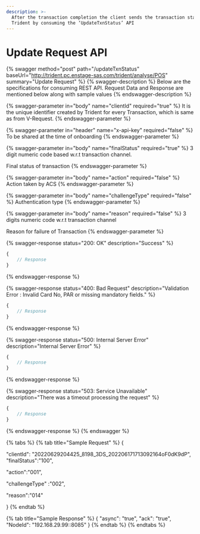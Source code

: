 ```yaml
---
description: >-
  After the transaction completion the client sends the transaction status to
  Trident by consuming the ‘UpdateTxnStatus’ API
---
```


# Update Request API

{% swagger method="post" path="/updateTxnStatus" baseUrl="http://trident.pc.enstage-sas.com/trident/analyse/POS" summary="Update Request" %}
{% swagger-description %}
Below are the specifications for consuming REST API. Request Data and Response are mentioned below along with sample values
{% endswagger-description %}

{% swagger-parameter in="body" name="clientId" required="true" %}
It is the unique identifier created by Trident for every Transaction, which is same as from V-Request.
{% endswagger-parameter %}

{% swagger-parameter in="header" name="x-api-key" required="false" %}
To be shared at the time of onboarding
{% endswagger-parameter %}

{% swagger-parameter in="body" name="finalStatus" required="true" %}
3 digit numeric code based w.r.t transaction channel.

Final status of transaction
{% endswagger-parameter %}

{% swagger-parameter in="body" name="action" required="false" %}
Action taken by ACS
{% endswagger-parameter %}

{% swagger-parameter in="body" name="challengeType" required="false" %}
Authentication type
{% endswagger-parameter %}

{% swagger-parameter in="body" name="reason" required="false" %}
3 digits numeric code w.r.t transaction channel

Reason for failure of Transaction
{% endswagger-parameter %}

{% swagger-response status="200: OK" description="Success" %}
```javascript
{
    // Response
}
```
{% endswagger-response %}

{% swagger-response status="400: Bad Request" description="Validation Error : Invalid Card No, PAR or missing mandatory fields." %}
```javascript
{
    // Response
}
```
{% endswagger-response %}

{% swagger-response status="500: Internal Server Error" description="Internal Server Error" %}
```javascript
{
    // Response
}
```
{% endswagger-response %}

{% swagger-response status="503: Service Unavailable" description="There was a timeout processing the request" %}
```javascript
{
    // Response
}
```
{% endswagger-response %}
{% endswagger %}

{% tabs %}
{% tab title="Sample Request" %}
{

"clientId": "20220629204425\_8198\_3DS\_202206171713092164oF0dK9dP", "finalStatus":"100",

"action":"001",

"challengeType" :"002",

"reason":"014"

}
{% endtab %}

{% tab title="Sample Response" %}
{ "async": "true", "ack": "true", "NodeId": "192.168.29.99::8085" }
{% endtab %}
{% endtabs %}
